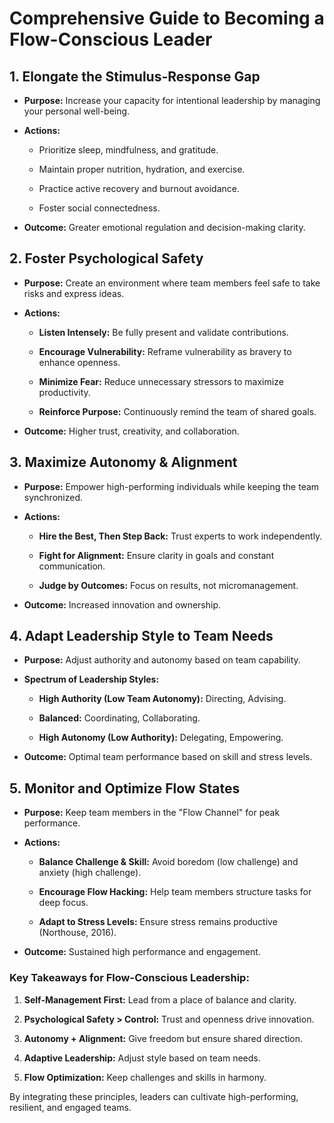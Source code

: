 # **Comprehensive Guide to Becoming a Flow-Conscious Leader**

## **1. Elongate the Stimulus-Response Gap**

- **Purpose:** Increase your capacity for intentional leadership by managing your personal well-being.
    
- **Actions:**
    
    - Prioritize sleep, mindfulness, and gratitude.
        
    - Maintain proper nutrition, hydration, and exercise.
        
    - Practice active recovery and burnout avoidance.
        
    - Foster social connectedness.
        
- **Outcome:** Greater emotional regulation and decision-making clarity.
    

## **2. Foster Psychological Safety**

- **Purpose:** Create an environment where team members feel safe to take risks and express ideas.
    
- **Actions:**
    
    - **Listen Intensely:** Be fully present and validate contributions.
        
    - **Encourage Vulnerability:** Reframe vulnerability as bravery to enhance openness.
        
    - **Minimize Fear:** Reduce unnecessary stressors to maximize productivity.
        
    - **Reinforce Purpose:** Continuously remind the team of shared goals.
        
- **Outcome:** Higher trust, creativity, and collaboration.
    

## **3. Maximize Autonomy & Alignment**

- **Purpose:** Empower high-performing individuals while keeping the team synchronized.
    
- **Actions:**
    
    - **Hire the Best, Then Step Back:** Trust experts to work independently.
        
    - **Fight for Alignment:** Ensure clarity in goals and constant communication.
        
    - **Judge by Outcomes:** Focus on results, not micromanagement.
        
- **Outcome:** Increased innovation and ownership.
    

## **4. Adapt Leadership Style to Team Needs**

- **Purpose:** Adjust authority and autonomy based on team capability.
    
- **Spectrum of Leadership Styles:**
    
    - **High Authority (Low Team Autonomy):** Directing, Advising.
        
    - **Balanced:** Coordinating, Collaborating.
        
    - **High Autonomy (Low Authority):** Delegating, Empowering.
        
- **Outcome:** Optimal team performance based on skill and stress levels.
    

## **5. Monitor and Optimize Flow States**

- **Purpose:** Keep team members in the "Flow Channel" for peak performance.
    
- **Actions:**
    
    - **Balance Challenge & Skill:** Avoid boredom (low challenge) and anxiety (high challenge).
        
    - **Encourage Flow Hacking:** Help team members structure tasks for deep focus.
        
    - **Adapt to Stress Levels:** Ensure stress remains productive (Northouse, 2016).
        
- **Outcome:** Sustained high performance and engagement.
    

### **Key Takeaways for Flow-Conscious Leadership:**

1. **Self-Management First:** Lead from a place of balance and clarity.
    
2. **Psychological Safety > Control:** Trust and openness drive innovation.
    
3. **Autonomy + Alignment:** Give freedom but ensure shared direction.
    
4. **Adaptive Leadership:** Adjust style based on team needs.
    
5. **Flow Optimization:** Keep challenges and skills in harmony.
    

By integrating these principles, leaders can cultivate high-performing, resilient, and engaged teams.